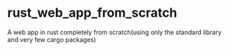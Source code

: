 # rust_web_app_from_scratch

A web app in rust completely from scratch(using only the standard library and very few cargo packages)
